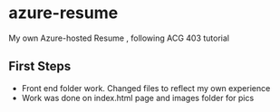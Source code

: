 # azure-resume
My own Azure-hosted Resume , following ACG 403 tutorial

## First Steps 

- Front end folder work. Changed files to reflect my own experience
- Work was done on index.html page and images folder for pics